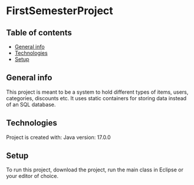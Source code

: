 # FirstSemesterProject

## Table of contents
* [General info](#general-info)
* [Technologies](#technologies)
* [Setup](#setup)

## General info
This project is meant to be a system to hold different types of items, users, categories, discounts etc. It uses static containers for storing data instead of an SQL database. 
	
## Technologies
Project is created with:
Java version: 17.0.0
	
## Setup
To run this project, download the project, run the main class in Eclipse or your editor of choice.
